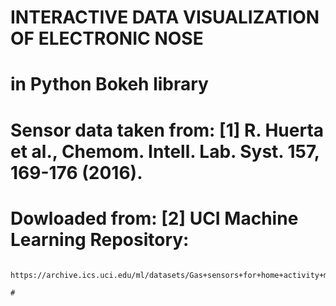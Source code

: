 # INTERACTIVE DATA VISUALIZATION OF ELECTRONIC NOSE
# in Python Bokeh library

# Sensor data taken from:       [1] R. Huerta et al., Chemom. Intell. Lab. Syst. 157, 169-176 (2016).
# Dowloaded from:               [2] UCI Machine Learning Repository:
                                    https://archive.ics.uci.edu/ml/datasets/Gas+sensors+for+home+activity+monitoring 
    
    # 
